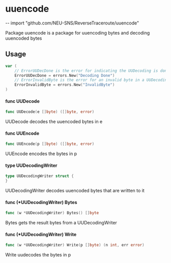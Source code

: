 # uuencode
--
    import "github.com/NEU-SNS/ReverseTraceroute/uuencode"

Package uuencode is a package for uuencoding bytes and decoding uuencoded bytes

## Usage

```go
var (
	// ErrorUUDecDone is the error for indicating the UUDecoding is done
	ErrorUUDecDone = errors.New("Decoding Done")
	// ErrorInvalidByte is the error for an invalid byte in a UUDecoding
	ErrorInvalidByte = errors.New("InvalidByte")
)
```

#### func  UUDecode

```go
func UUDecode(e []byte) ([]byte, error)
```
UUDecode decodes the uuencoded bytes in e

#### func  UUEncode

```go
func UUEncode(p []byte) ([]byte, error)
```
UUEncode encodes the bytes in p

#### type UUDecodingWriter

```go
type UUDecodingWriter struct {
}
```

UUDecodingWriter decodes uuencoded bytes that are written to it

#### func (*UUDecodingWriter) Bytes

```go
func (w *UUDecodingWriter) Bytes() []byte
```
Bytes gets the result bytes from a UUDecodingWriter

#### func (*UUDecodingWriter) Write

```go
func (w *UUDecodingWriter) Write(p []byte) (n int, err error)
```
Write uudecodes the bytes in p
